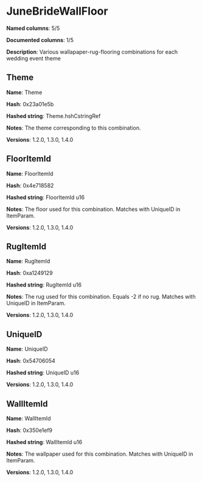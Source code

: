 # JuneBrideWallFloor
**Named columns**: 5/5

**Documented columns**: 1/5

**Description**: Various wallapaper-rug-flooring combinations for each wedding event theme
## Theme

**Name**: Theme

**Hash**: 0x23a01e5b

**Hashed string**: Theme.hshCstringRef

**Notes**: The theme corresponding to this combination.

**Versions**: 1.2.0, 1.3.0, 1.4.0

## FloorItemId

**Name**: FloorItemId

**Hash**: 0x4e718582

**Hashed string**: FloorItemId u16

**Notes**: The floor used for this combination. Matches with UniqueID in ItemParam.

**Versions**: 1.2.0, 1.3.0, 1.4.0

## RugItemId

**Name**: RugItemId

**Hash**: 0xa1249129

**Hashed string**: RugItemId u16

**Notes**: The rug used for this combination. Equals -2 if no rug. Matches with UniqueID in ItemParam.

**Versions**: 1.2.0, 1.3.0, 1.4.0

## UniqueID

**Name**: UniqueID

**Hash**: 0x54706054

**Hashed string**: UniqueID u16

**Versions**: 1.2.0, 1.3.0, 1.4.0

## WallItemId

**Name**: WallItemId

**Hash**: 0x350e1ef9

**Hashed string**: WallItemId u16

**Notes**: The wallpaper used for this combination. Matches with UniqueID in ItemParam.

**Versions**: 1.2.0, 1.3.0, 1.4.0

